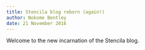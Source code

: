 ```yaml
---
title: Stencila blog reborn (again!)
author: Nokome Bentley
date: 21 November 2016
---
```


Welcome to the new incarnation of the Stencila blog.
